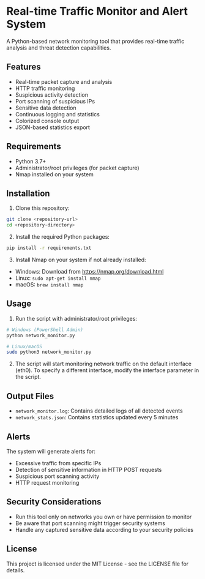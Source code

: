 # Real-time Traffic Monitor and Alert System

A Python-based network monitoring tool that provides real-time traffic analysis and threat detection capabilities.

## Features

- Real-time packet capture and analysis
- HTTP traffic monitoring
- Suspicious activity detection
- Port scanning of suspicious IPs
- Sensitive data detection
- Continuous logging and statistics
- Colorized console output
- JSON-based statistics export

## Requirements

- Python 3.7+
- Administrator/root privileges (for packet capture)
- Nmap installed on your system

## Installation

1. Clone this repository:
```bash
git clone <repository-url>
cd <repository-directory>
```

2. Install the required Python packages:
```bash
pip install -r requirements.txt
```

3. Install Nmap on your system if not already installed:
- Windows: Download from https://nmap.org/download.html
- Linux: `sudo apt-get install nmap`
- macOS: `brew install nmap`

## Usage

1. Run the script with administrator/root privileges:

```bash
# Windows (PowerShell Admin)
python network_monitor.py

# Linux/macOS
sudo python3 network_monitor.py
```

2. The script will start monitoring network traffic on the default interface (eth0).
   To specify a different interface, modify the interface parameter in the script.

## Output Files

- `network_monitor.log`: Contains detailed logs of all detected events
- `network_stats.json`: Contains statistics updated every 5 minutes

## Alerts

The system will generate alerts for:
- Excessive traffic from specific IPs
- Detection of sensitive information in HTTP POST requests
- Suspicious port scanning activity
- HTTP request monitoring

## Security Considerations

- Run this tool only on networks you own or have permission to monitor
- Be aware that port scanning might trigger security systems
- Handle any captured sensitive data according to your security policies

## License

This project is licensed under the MIT License - see the LICENSE file for details. 
